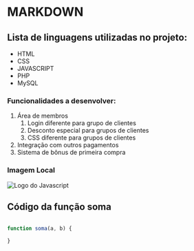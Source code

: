 # MARKDOWN
## Lista de linguagens utilizadas no projeto:
* HTML
* CSS
* JAVASCRIPT
* PHP
* MySQL

### Funcionalidades a desenvolver:

1. Área de membros
    1. Login diferente para grupo de clientes
    2. Desconto especial para grupos de clientes
    3. CSS diferente para grupos de clientes
2. Integração com outros pagamentos
3. Sistema de bônus de primeira compra

### Imagem Local

![Logo do Javascript](/logo-javascript-256%20(1).png)

## Código da função soma

``` javascript

function soma(a, b) {

}
```